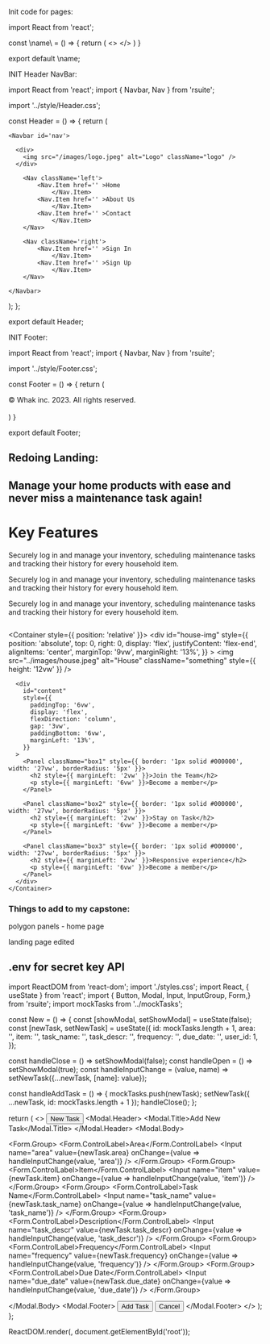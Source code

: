 Init code for pages: 

import React from 'react';


const \name\ = () => {
    return (
        <>
        </>
    )
}

export default \name\;


INIT Header NavBar:

import React from 'react';
import { Navbar, Nav } from 'rsuite';

import '../style/Header.css';

const Header = () => {
  return (

    <Navbar id='nav'>

      <div>
        <img src="/images/logo.jpeg" alt="Logo" className="logo" />
      </div>

        <Nav className='left'>
            <Nav.Item href='' >Home
                </Nav.Item>
            <Nav.Item href='' >About Us
                </Nav.Item>
            <Nav.Item href='' >Contact
                </Nav.Item>
        </Nav>

        <Nav className='right'>
            <Nav.Item href='' >Sign In
                </Nav.Item>
            <Nav.Item href='' >Sign Up
                </Nav.Item>
        </Nav>

    </Navbar>

  );
};

export default Header;



INIT Footer:

import React from 'react';
import { Navbar, Nav } from 'rsuite';

import '../style/Footer.css';



const Footer = () => {
    return (
    <footer className="footer">
      <div className="footer-content">
        <span className="footer-text">© Whak inc. 2023. All rights reserved.</span>
      </div>
    </footer>    
    )
}

export default Footer;



## Redoing Landing:

<Container id="landing-container">

<div className="Landing1">
<h2 style={{color:'#992509'}}>Manage your home products with ease and never miss a maintenance task again!</h2>
</div>

<div className="Landing2">
<h1>Key Features</h1>

<p>Securely log in and manage your inventory, scheduling maintenance tasks and tracking their history for every household item.</p>
<p>Securely log in and manage your inventory, scheduling maintenance tasks and tracking their history for every household item.</p>
<p>Securely log in and manage your inventory, scheduling maintenance tasks and tracking their history for every household item.</p>

<img src='' alt='' className='' />

</div>

 <Container style={{ position: 'relative' }}>
      <div
        id="house-img"
        style={{
          position: 'absolute',
          top: 0,
          right: 0,
          display: 'flex',
          justifyContent: 'flex-end',
          alignItems: 'center',
          marginTop: '9vw',
          marginRight: '13%',
        }}
      >
        <img src="../images/house.jpeg" alt="House" className="something" style={{ height: '12vw' }} />
      </div>

      <div
        id="content"
        style={{
          paddingTop: '6vw',
          display: 'flex',
          flexDirection: 'column',
          gap: '3vw',
          paddingBottom: '6vw',
          marginLeft: '13%',
        }}
      >
        <Panel className="box1" style={{ border: '1px solid #000000', width: '27vw', borderRadius: '5px' }}>
          <h2 style={{ marginLeft: '2vw' }}>Join the Team</h2>
          <p style={{ marginLeft: '6vw' }}>Become a member</p>
        </Panel>

        <Panel className="box2" style={{ border: '1px solid #000000', width: '27vw', borderRadius: '5px' }}>
          <h2 style={{ marginLeft: '2vw' }}>Stay on Task</h2>
          <p style={{ marginLeft: '6vw' }}>Become a member</p>
        </Panel>

        <Panel className="box3" style={{ border: '1px solid #000000', width: '27vw', borderRadius: '5px' }}>
          <h2 style={{ marginLeft: '2vw' }}>Responsive experience</h2>
          <p style={{ marginLeft: '6vw' }}>Become a member</p>
        </Panel>
      </div>
    </Container>








</Container>



### Things to add to my capstone:

polygon panels - home page

landing page edited 

## .env for secret key API




import ReactDOM from 'react-dom';
import './styles.css';
import React, { useState } from 'react';
import { Button, Modal, Input, InputGroup, Form,} from 'rsuite';
import mockTasks from '../mockTasks';



const New = () => {
  const [showModal, setShowModal] = useState(false);
  const [newTask, setNewTask] = useState({
    id: mockTasks.length + 1,
    area: '',
    item: '',
    task_name: '',
    task_descr: '',
    frequency: '',
    due_date: '',
    user_id: 1,
  });

  const handleClose = () => setShowModal(false);
  const handleOpen = () => setShowModal(true);
  const handleInputChange = (value, name) => setNewTask({...newTask, [name]: value});

  const handleAddTask = () => {
    mockTasks.push(newTask);
    setNewTask({ ...newTask, id: mockTasks.length + 1 });
    handleClose();
};

return (
  <>
    <Button appearance="primary" onClick={handleOpen}>
      New Task
    </Button>
    <Modal show={showModal} onHide={handleClose}>
      <Modal.Header>
        <Modal.Title>Add New Task</Modal.Title>
      </Modal.Header>
      <Modal.Body>
        <Form fluid>
          <Form.Group>
            <Form.ControlLabel>Area</Form.ControlLabel>
            <InputGroup>
              <Input name="area" value={newTask.area} onChange={value => handleInputChange(value, 'area')} />
            </InputGroup>
          </Form.Group>
          <Form.Group>
            <Form.ControlLabel>Item</Form.ControlLabel>
            <InputGroup>
              <Input name="item" value={newTask.item} onChange={value => handleInputChange(value, 'item')} />
            </InputGroup>
          </Form.Group>
          <Form.Group>
            <Form.ControlLabel>Task Name</Form.ControlLabel>
            <InputGroup>
            <Input name="task_name" value={newTask.task_name} onChange={value => handleInputChange(value, 'task_name')} />
              </InputGroup>
            </Form.Group>
            <Form.Group>
              <Form.ControlLabel>Description</Form.ControlLabel>
              <InputGroup>
                <Input name="task_descr" value={newTask.task_descr} onChange={value => handleInputChange(value, 'task_descr')} />
              </InputGroup>
            </Form.Group>
            <Form.Group>
              <Form.ControlLabel>Frequency</Form.ControlLabel>
              <InputGroup>
                <Input name="frequency" value={newTask.frequency} onChange={value => handleInputChange(value, 'frequency')} />
              </InputGroup>
            </Form.Group>
            <Form.Group>
              <Form.ControlLabel>Due Date</Form.ControlLabel>
              <InputGroup>
                <Input name="due_date" value={newTask.due_date} onChange={value => handleInputChange(value, 'due_date')} />
              </InputGroup>
            </Form.Group>
          </Form>
        </Modal.Body>
        <Modal.Footer>
          <Button appearance="primary" onClick={handleAddTask}>
            Add Task
          </Button>
          <Button appearance="subtle" onClick={handleClose}>
            Cancel
          </Button>
        </Modal.Footer>
      </Modal>
      </>
  );
};



ReactDOM.render(<New />, document.getElementById('root'));
